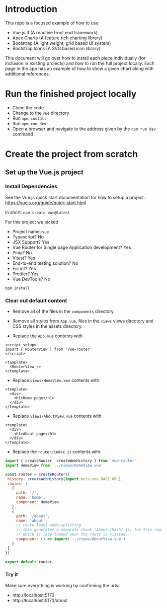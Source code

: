 # Introduction

This repo is a focused example of how to use

 - Vue.js 3 (A reactive front end framework)
 - Apex Charts (A feature rich charting library)
 - Bootstrap (A light weight, grid based UI system)
 - Bootstrap Icons (A SVG based icon library)

 This document will go over how to install each piece individually (for inclusion in existing projects) and how to run the full project locally. Each page in the app has an example of how to show a given chart along with additional references.

# Run the finished project locally

 - Clone the code
 - Change to the `vue` directory
 - Run `npm install`
 - Run `npm run dev`
 - Open a browser and navigate to the address given by the `npm run dev` command

# Create the project from scratch

## Set up the Vue.js project

### Install Dependencies

See the Vue.js quick start documentation for how to setup a project. https://vuejs.org/guide/quick-start.html

In short:
`npm create vue@latest`

For this project we picked
 - Project name: `vue `
 - Typescript? No
 - JSX Support? Yes
 - Vue Router for Single page Application development? Yes
 - Pinia? No
 - Vitest? Yes
 - End-to-end testing solution? No
 - EsLint? Yes
 - Prettier? Yes
 - Vue DevTools? No

`npm install`
 
### Clear out default content

 - Remove all of the files in the `components` directory.
 - Remove all styles from `App.vue`, files in the `views` views directory and CSS styles in the assets directory.

 - Replace the `App.vue` contents with

```vue
<script setup>
import { RouterView } from 'vue-router'
</script>

<template>
  <RouterView />
</template>
```

 - Replace `views/HomeView.vue` contents with

```vue
<template>
  <div>
    <h1>Home page</h1>
  </div>
</template>
```

 - Replace `views/AboutView.vue` contents with

```vue
<template>
  <div>
    <h1>About page</h1>
  </div>
</template>
```
 - Replace the `router/index.js` contents with

 ```js
 import { createRouter, createWebHistory } from 'vue-router'
import HomeView from '../views/HomeView.vue'

const router = createRouter({
  history: createWebHistory(import.meta.env.BASE_URL),
  routes: [
    {
      path: '/',
      name: 'home',
      component: HomeView
    },
    {
      path: '/about',
      name: 'about',
      // route level code-splitting
      // this generates a separate chunk (About.[hash].js) for this route
      // which is lazy-loaded when the route is visited.
      component: () => import('../views/AboutView.vue')
    }
  ]
})

export default router
```

### Try it

Make sure everything is working by confirming the urls:

 - http://localhost:5173
 - http://localhost:5173/about
